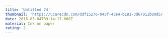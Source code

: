 ```yaml
---
title: 'Untitled 74'
thumbnail: 'https://ucarecdn.com/ddf15276-045f-43e4-b181-3d67011b00d5/'
date: 2016-03-04T09:14:17.000Z
material: Ink on paper
rating: 2
---
```

